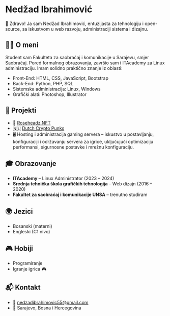 # Nedžad Ibrahimović

👋 Zdravo! Ja sam Nedžad Ibrahimović, entuzijasta za tehnologiju i open-source, sa iskustvom u web razvoju, administraciji sistema i dizajnu.

## 👨‍💻 O meni
Student sam Fakulteta za saobraćaj i komunikacije u Sarajevu, smjer Saobraćaj. Pored formalnog obrazovanja, završio sam i ITAcademy za Linux administraciju. Imam solidno praktično znanje iz oblasti:
- Front-End: HTML, CSS, JavaScript, Bootstrap  
- Back-End: Python, PHP, SQL  
- Sistemska administracija: Linux, Windows  
- Grafički alati: Photoshop, Illustrator

## 📂 Projekti
- 🌹 [Roseheadz NFT](https://roseheadz.com/)  
- 🇳🇱 [Dutch Crypto Punks](https://opensea.io/collection/dutchcryptopunks)  
- 🖥️ Hosting i administracija gaming servera – iskustvo u postavljanju, konfiguraciji i održavanju servera za igrice, uključujući optimizaciju performansi, sigurnosne postavke i mrežnu konfiguraciju.

## 🎓 Obrazovanje
- **ITAcademy** – Linux Administrator (2023 – 2024)  
- **Srednja tehnička škola grafičkih tehnologija** – Web dizajn (2016 – 2020)  
- **Fakultet za saobraćaj i komunikacije UNSA** – trenutno studiram

## 🌍 Jezici
- Bosanski (materni)  
- Engleski (C1 nivo)

## 🎮 Hobiji
- Programiranje  
- Igranje igrica 🎮

## 📬 Kontakt
- 📧 nedzadibrahimovic55@gmail.com
- 📍 Sarajevo, Bosna i Hercegovina


<!---
Dutchman2580/Dutchman2580 is a ✨ special ✨ repository because its `README.md` (this file) appears on your GitHub profile.
You can click the Preview link to take a look at your changes.
--->
